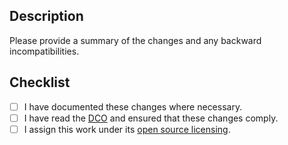 ## Description

Please provide a summary of the changes and any backward incompatibilities.

## Checklist

- [ ] I have documented these changes where necessary.
- [ ] I have read the [DCO][DCO] and ensured that these changes comply.
- [ ] I assign this work under its [open source licensing][terms].

[DCO]: https://github.com/OffchainLabs/tick-manager/blob/main/licenses/DCO.txt
[terms]: https://github.com/OffchainLabs/tick-manager/blob/main/licenses/COPYRIGHT.md
